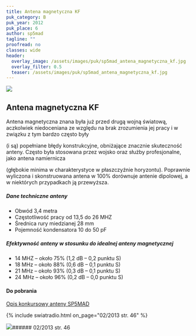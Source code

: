 ```yaml
---
title: Antena magnetyczna KF
puk_category: B
puk_year: 2012
puk_place: 6
author: sp5mad
tagline: ""
proofread: no
classes: wide
header:
  overlay_image: /assets/images/puk/sp5mad_antena_magnetyczna_kf.jpg
  overlay_filter: 0.5
  teaser: /assets/images/puk/sp5mad_antena_magnetyczna_kf.jpg
---
```






 



![](assets/data/img/projects/2012-6-0.jpg) 



Antena magnetyczna KF
---------------------





 Antena magnetyczna znana była już przed drugą wojną światową, aczkolwiek niedoceniana ze względu na brak zrozumienia jej pracy i w związku z tym bardzo często były

 (i są) popełniane błędy konstrukcyjne, obniżające znacznie skuteczność anteny. Często była stosowana przez wojsko oraz służby profesjonalne, jako antena namiernicza

 (głębokie minima w charakterystyce w płaszczyźnie horyzontu). Poprawnie wyliczona i skonstruowana antena w 100% dorównuje antenie dipolowej, a w niektórych przypadkach ją przewyższa.




##### Dane techniczne anteny




* Obwód 3,4 metra
* Częstotliwość pracy od 13,5 do 26 MHZ
* Średnica rury miedzianej 28 mm
* Pojemność kondensatora 10 do 50 pF




##### Efektywność anteny w stosunku do idealnej anteny magnetycznej




* 14 MHZ – około 75% (1,2 dB – 0,2 punktu S)
* 18 MHz – około 88% (0,6 dB – 0,1 punktu S)
* 21 MHz – około 93% (0,3 dB – 0,1 punktu S)
* 24 MHz – około 96% (0,2 dB – 0,0 punktu S)





#### Do pobrania

[Opis konkursowy anteny SP5MAD](assets/data/download/SP5MAD_Antena-magnetyczna-13.5-26-MHz.pdf)


{% include swiatradio.html on_page="02/2013 str. 46" %}

![](assets/img/logo/sr_logo_s.jpg)###### 02/2013 str. 46

 





 


